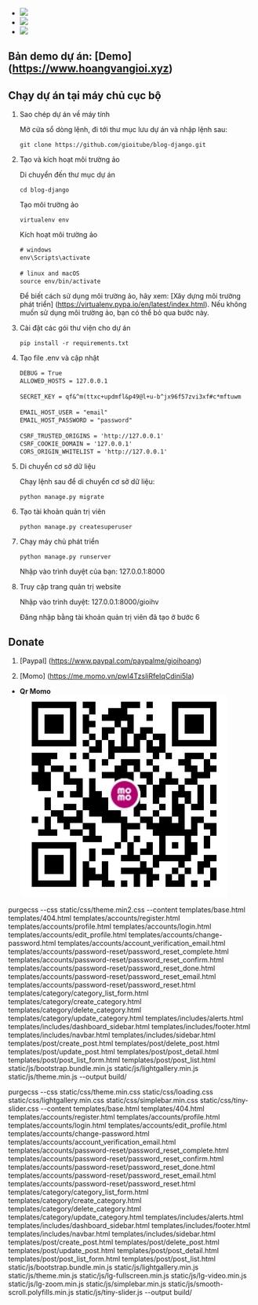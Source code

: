 - [![](https://img.shields.io/badge/python-3.10.3-orange.svg)](https://www.python.org/downloads/release/python-3103/)
- [![](https://img.shields.io/badge/django-4.0.3-green.svg)](https://docs.djangoproject.com/en/4.0/)
- [![](https://img.shields.io/badge/bootstrap-5.1.3-blue.svg)](https://getbootstrap.com/docs/5.1/getting-started/introduction/)

## Bản demo dự án: [Demo] (https://www.hoangvangioi.xyz)


## Chạy dự án tại máy chủ cục bộ


1. Sao chép dự án về máy tính

    Mở cửa sổ dòng lệnh, đi tới thư mục lưu dự án và nhập lệnh sau: 

   ```
   git clone https://github.com/gioitube/blog-django.git
   ```

2. Tạo và kích hoạt môi trường ảo

    Di chuyển đến thư mục dự án

    ```
    cd blog-django
    ```

    Tạo môi trường ảo

    ```
    virtualenv env
    ```

    Kích hoạt môi trường ảo

    ```
    # windows
    env\Scripts\activate

    # linux and macOS
   source env/bin/activate
    ```

    Để biết cách sử dụng môi trường ảo, hãy xem: [Xây dựng môi trường phát triển] (https://virtualenv.pypa.io/en/latest/index.html). 
    Nếu không muốn sử dụng môi trường ảo, bạn có thể bỏ qua bước này.

3. Cài đặt các gói thư viện cho dự án

    ```
    pip install -r requirements.txt
    ```


4. Tạo file .env và cập nhật

    ```
    DEBUG = True
    ALLOWED_HOSTS = 127.0.0.1

    SECRET_KEY = qf&^m(ttxc+updmfl&p49@l+u-b^jx96f57zvi3xf#c*mftuwm

    EMAIL_HOST_USER = "email"
    EMAIL_HOST_PASSWORD = "password"

    CSRF_TRUSTED_ORIGINS = 'http://127.0.0.1'
    CSRF_COOKIE_DOMAIN = '127.0.0.1'
    CORS_ORIGIN_WHITELIST = 'http://127.0.0.1'
    ```

5. Di chuyển cơ sở dữ liệu

    Chạy lệnh sau để di chuyển cơ sở dữ liệu:

    ```
    python manage.py migrate
    ```

6. Tạo tài khoản quản trị viên

    ```
    python manage.py createsuperuser
    ```

7. Chạy máy chủ phát triển

    ```
    python manage.py runserver
    ```

    Nhập vào trình duyệt của bạn: 127.0.0.1:8000

8. Truy cập trang quản trị website

    Nhập vào trình duyệt: 127.0.0.1:8000/gioihv

    Đăng nhập bằng tài khoản quản trị viên đã tạo ở bước 6


## Donate

1. [Paypal] (https://www.paypal.com/paypalme/gioihoang)

2. [Momo] (https://me.momo.vn/pwI4TzsliRfeIqCdini5Ia)

-  **Qr Momo**
![](/static/img/momo.jpg)




purgecss --css static/css/theme.min2.css --content templates/base.html templates/404.html templates/accounts/register.html  templates/accounts/profile.html templates/accounts/login.html templates/accounts/edit_profile.html templates/accounts/change-password.html templates/accounts/account_verification_email.html templates/accounts/password-reset/password_reset_complete.html templates/accounts/password-reset/password_reset_confirm.html templates/accounts/password-reset/password_reset_done.html templates/accounts/password-reset/password_reset_email.html templates/accounts/password-reset/password_reset.html templates/category/category_list_form.html templates/category/create_category.html templates/category/delete_category.html templates/category/update_category.html templates/includes/alerts.html templates/includes/dashboard_sidebar.html templates/includes/footer.html templates/includes/navbar.html templates/includes/sidebar.html templates/post/create_post.html templates/post/delete_post.html templates/post/update_post.html templates/post/post_detail.html templates/post/post_list_form.html templates/post/post_list.html static/js/bootstrap.bundle.min.js static/js/lightgallery.min.js static/js/theme.min.js --output build/

purgecss --css static/css/theme.min.css static/css/loading.css static/css/lightgallery.min.css static/css/simplebar.min.css static/css/tiny-slider.css --content templates/base.html templates/404.html templates/accounts/register.html  templates/accounts/profile.html templates/accounts/login.html templates/accounts/edit_profile.html templates/accounts/change-password.html templates/accounts/account_verification_email.html templates/accounts/password-reset/password_reset_complete.html templates/accounts/password-reset/password_reset_confirm.html templates/accounts/password-reset/password_reset_done.html templates/accounts/password-reset/password_reset_email.html templates/accounts/password-reset/password_reset.html templates/category/category_list_form.html templates/category/create_category.html templates/category/delete_category.html templates/category/update_category.html templates/includes/alerts.html templates/includes/dashboard_sidebar.html templates/includes/footer.html templates/includes/navbar.html templates/includes/sidebar.html templates/post/create_post.html templates/post/delete_post.html templates/post/update_post.html templates/post/post_detail.html templates/post/post_list_form.html templates/post/post_list.html static/js/bootstrap.bundle.min.js static/js/lightgallery.min.js static/js/theme.min.js static/js/lg-fullscreen.min.js static/js/lg-video.min.js static/js/lg-zoom.min.js static/js/simplebar.min.js static/js/smooth-scroll.polyfills.min.js static/js/tiny-slider.js --output build/